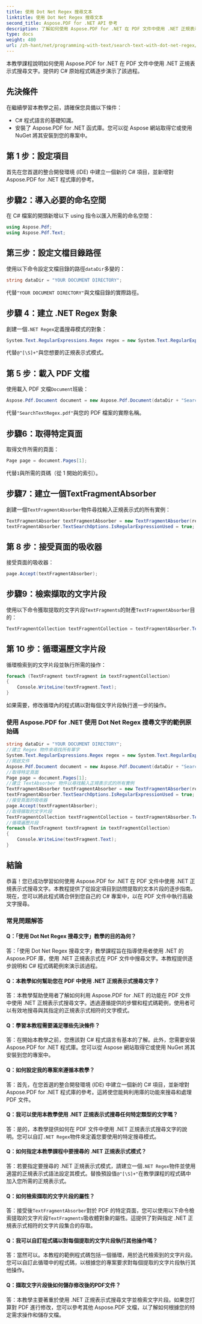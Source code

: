 ```yaml
---
title: 使用 Dot Net Regex 搜尋文本
linktitle: 使用 Dot Net Regex 搜尋文本
second_title: Aspose.PDF for .NET API 參考
description: 了解如何使用 Aspose.PDF for .NET 在 PDF 文件中使用 .NET 正規表示式搜尋文字。
type: docs
weight: 480
url: /zh-hant/net/programming-with-text/search-text-with-dot-net-regex/
---
```

本教學課程說明如何使用 Aspose.PDF for .NET 在 PDF 文件中使用 .NET 正規表示式搜尋文字。提供的 C# 原始程式碼逐步演示了該過程。

## 先決條件

在繼續學習本教學之前，請確保您具備以下條件：

- C# 程式語言的基礎知識。
- 安裝了 Aspose.PDF for .NET 函式庫。您可以從 Aspose 網站取得它或使用 NuGet 將其安裝到您的專案中。

## 第 1 步：設定項目

首先在您首選的整合開發環境 (IDE) 中建立一個新的 C# 項目，並新增對 Aspose.PDF for .NET 程式庫的參考。

## 步驟2：導入必要的命名空間

在 C# 檔案的開頭新增以下 using 指令以匯入所需的命名空間：

```csharp
using Aspose.Pdf;
using Aspose.Pdf.Text;
```

## 第三步：設定文檔目錄路徑

使用以下命令設定文檔目錄的路徑`dataDir`多變的：

```csharp
string dataDir = "YOUR DOCUMENT DIRECTORY";
```

代替`"YOUR DOCUMENT DIRECTORY"`與文檔目錄的實際路徑。

## 步驟 4：建立 .NET Regex 對象

創建一個`.NET Regex`定義搜尋模式的對象：

```csharp
System.Text.RegularExpressions.Regex regex = new System.Text.RegularExpressions.Regex(@"[\S]+");
```

代替`@"[\S]+"`與您想要的正規表示式模式。

## 第 5 步：載入 PDF 文檔

使用載入 PDF 文檔`Document`班級：

```csharp
Aspose.Pdf.Document document = new Aspose.Pdf.Document(dataDir + "SearchTextRegex.pdf");
```

代替`"SearchTextRegex.pdf"`與您的 PDF 檔案的實際名稱。

## 步驟6：取得特定頁面

取得文件所需的頁面：

```csharp
Page page = document.Pages[1];
```

代替`1`與所需的頁碼（從 1 開始的索引）。

## 步驟7：建立一個TextFragmentAbsorber

創建一個`TextFragmentAbsorber`物件尋找輸入正規表示式的所有實例：

```csharp
TextFragmentAbsorber textFragmentAbsorber = new TextFragmentAbsorber(regex);
textFragmentAbsorber.TextSearchOptions.IsRegularExpressionUsed = true;
```

## 第 8 步：接受頁面的吸收器

接受頁面的吸收器：

```csharp
page.Accept(textFragmentAbsorber);
```

## 步驟9：檢索擷取的文字片段

使用以下命令獲取提取的文字片段`TextFragments`的財產`TextFragmentAbsorber`目的：

```csharp
TextFragmentCollection textFragmentCollection = textFragmentAbsorber.TextFragments;
```

## 第 10 步：循環遍歷文字片段

循環檢索到的文字片段並執行所需的操作：

```csharp
foreach (TextFragment textFragment in textFragmentCollection)
{
	Console.WriteLine(textFragment.Text);
}
```

如果需要，修改循環內的程式碼以對每個文字片段執行進一步的操作。

### 使用 Aspose.PDF for .NET 使用 Dot Net Regex 搜尋文字的範例原始碼 
```csharp
string dataDir = "YOUR DOCUMENT DIRECTORY";
//建立 Regex 物件來尋找所有單字
System.Text.RegularExpressions.Regex regex = new System.Text.RegularExpressions.Regex(@"[\S]+");
//開啟文件
Aspose.Pdf.Document document = new Aspose.Pdf.Document(dataDir + "SearchTextRegex.pdf");
//取得特定頁面
Page page = document.Pages[1];
//建立 TextAbsorber 物件以尋找輸入正規表示式的所有實例
TextFragmentAbsorber textFragmentAbsorber = new TextFragmentAbsorber(regex);
textFragmentAbsorber.TextSearchOptions.IsRegularExpressionUsed = true;
//接受頁面的吸收器
page.Accept(textFragmentAbsorber);
//取得擷取的文字片段
TextFragmentCollection textFragmentCollection = textFragmentAbsorber.TextFragments;
//循環遍歷片段
foreach (TextFragment textFragment in textFragmentCollection)
{
	Console.WriteLine(textFragment.Text);
}
```

## 結論

恭喜！您已成功學習如何使用 Aspose.PDF for .NET 在 PDF 文件中使用 .NET 正規表示式搜尋文字。本教程提供了從設定項目到訪問提取的文本片段的逐步指南。現在，您可以將此程式碼合併到您自己的 C# 專案中，以在 PDF 文件中執行高級文字搜尋。

### 常見問題解答

#### Q：「使用 Dot Net Regex 搜尋文字」教學的目的為何？

答：「使用 Dot Net Regex 搜尋文字」教學課程旨在指導使用者使用 .NET 的 Aspose.PDF 庫，使用 .NET 正規表示式在 PDF 文件中搜尋文字。本教程提供逐步說明和 C# 程式碼範例來演示該過程。

#### Q：本教學如何幫助您在 PDF 中使用 .NET 正規表示式搜尋文字？

答：本教學幫助使用者了解如何利用 Aspose.PDF for .NET 的功能在 PDF 文件中使用 .NET 正規表示式搜尋文字。透過遵循提供的步驟和程式碼範例，使用者可以有效地搜尋與其指定的正規表示式相符的文字模式。

#### Q：學習本教程需要滿足哪些先決條件？

答：在開始本教學之前，您應該對 C# 程式語言有基本的了解。此外，您需要安裝 Aspose.PDF for .NET 程式庫。您可以從 Aspose 網站取得它或使用 NuGet 將其安裝到您的專案中。

#### Q：如何設定我的專案來遵循本教學？

答：首先，在您首選的整合開發環境 (IDE) 中建立一個新的 C# 項目，並新增對 Aspose.PDF for .NET 程式庫的參考。這將使您能夠利用庫的功能來搜尋和處理 PDF 文件。

#### Q：我可以使用本教學使用 .NET 正規表示式搜尋任何特定類型的文字嗎？

答：是的，本教學提供如何在 PDF 文件中使用 .NET 正規表示式搜尋文字的說明。您可以自訂`.NET Regex`物件來定義您要使用的特定搜尋模式。

#### Q：如何指定本教學課程中要搜尋的 .NET 正規表示式模式？

答：若要指定要搜尋的 .NET 正規表示式模式，請建立一個`.NET Regex`物件並使用適當的正規表示式語法設定其模式。替換預設值`@"[\S]+"`在教學課程的程式碼中加入您所需的正規表示式。

#### Q：如何檢索擷取的文字片段的屬性？

答：接受後`TextFragmentAbsorber`對於 PDF 的特定頁面，您可以使用以下命令檢索提取的文字片段`TextFragments`吸收體對象的屬性。這提供了對與指定 .NET 正規表示式相符的文字片段集合的存取。

#### Q：我可以自訂程式碼以對每個提取的文字片段執行其他操作嗎？

答：當然可以。本教程的範例程式碼包括一個循環，用於迭代檢索到的文字片段。您可以自訂此循環中的程式碼，以根據您的專案要求對每個提取的文字片段執行其他操作。

#### Q：擷取文字片段後如何儲存修改後的PDF文件？

答：本教學主要著重於使用 .NET 正規表示式搜尋文字並檢索文字片段。如果您打算對 PDF 進行修改，您可以參考其他 Aspose.PDF 文檔，以了解如何根據您的特定需求操作和儲存文檔。